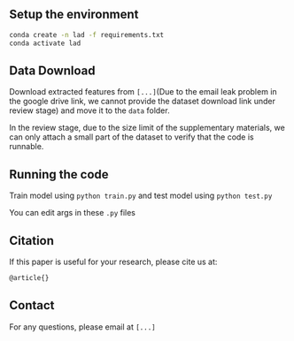 ## Setup the environment

```bash
conda create -n lad -f requirements.txt
conda activate lad
```

## Data Download

Download extracted features from `[...]`(Due to the email leak problem in the google drive link, we cannot provide the dataset download link under review stage) and move it to the `data` folder.

In the review stage, due to the size limit of the supplementary materials, we can only attach a small part of the dataset to verify that the code is runnable.

## Running the code

Train model using `python train.py` and test model using `python test.py`

You can edit args in these `.py` files

## Citation

If this paper is useful for your research, please cite us at:

```latex
@article{}
```

## Contact

For any questions, please email at `[...]`